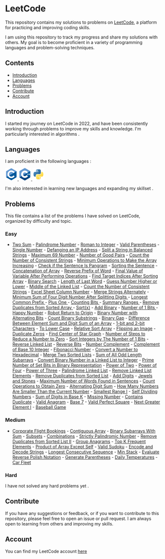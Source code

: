 # LeetCode

This repository contains my solutions to problems on [LeetCode](https://leetcode.com/), a platform for practicing and improving coding skills.

I am using this repository to track my progress and share my solutions with others.
My goal is to become proficient in a variety of programming languages and problem-solving techniques.

## Contents

- [Introduction](#introduction)
- [Languages](#languages)
- [Problems](#problems)
- [Contribute](#contribute)
- [Account](#account)

## Introduction

I started my journey on LeetCode in 2022, and have been consistently working through problems to improve my skills and knowledge. I'm particularly interested in algorithms .

## Languages

I am proficient in the following languages :

<a href="https://www.cprogramming.com/" target="_blank" rel="noreferrer"> <img src="https://raw.githubusercontent.com/devicons/devicon/master/icons/c/c-original.svg" alt="c" width="40" height="40"/> </a> <a href="https://www.w3schools.com/cpp/" target="_blank" rel="noreferrer"> <img src="https://raw.githubusercontent.com/devicons/devicon/master/icons/cplusplus/cplusplus-original.svg" alt="cplusplus" width="40" height="40"/> </a> <a href="https://www.python.org" target="_blank" rel="noreferrer"> <img src="https://raw.githubusercontent.com/devicons/devicon/master/icons/python/python-original.svg" alt="python" width="40" height="40"/> </a> </p>
I'm also interested in learning new languages and expanding my skillset .

## Problems

This file contains a list of the problems I have solved on LeetCode, organized by difficulty and topic.

### Easy

- [Two Sum](https://leetcode.com/problems/two-sum/) - [Palindrome Number](https://leetcode.com/problems/palindrome-number/) - [Roman to Integer](https://leetcode.com/problems/roman-to-integer/) - [Valid Parentheses](https://leetcode.com/problems/valid-parentheses/) - [Single Number](https://leetcode.com/problems/single-number/) - [Defanging an IP Address](https://leetcode.com/problems/defanging-an-ip-address/) - [Split a String in Balanced Strings](https://leetcode.com/problems/split-a-string-in-balanced-strings/) - [Maximum 69 Number](https://leetcode.com/problems/maximum-69-number/) - [Number of Good Pairs](https://leetcode.com/problems/number-of-good-pairs/) - [Count the Number of Consistent Strings](https://leetcode.com/problems/count-the-number-of-consistent-strings/) - [Minimum Operations to Make the Array Increasing](https://leetcode.com/problems/minimum-operations-to-make-the-array-increasing/) - [Check if the Sentence Is Pangram](https://leetcode.com/problems/check-if-the-sentence-is-pangram/) - [Sorting the Sentence](https://leetcode.com/problems/sorting-the-sentence/) - [Concatenation of Array](https://leetcode.com/problems/concatenation-of-array/) - [Reverse Prefix of Word](https://leetcode.com/problems/reverse-prefix-of-word/) - [Final Value of Variable After Performing Operations](https://leetcode.com/problems/final-value-of-variable-after-performing-operations/) - [Find Target Indices After Sorting Array](https://leetcode.com/problems/find-target-indices-after-sorting-array/) - [Binary Search](https://leetcode.com/problems/binary-search/) - [Length of Last Word](https://leetcode.com/problems/length-of-last-word/) - [Guess Number Higher or Lower](https://leetcode.com/problems/guess-number-higher-or-lower/) - [Middle of the Linked List](https://leetcode.com/problems/middle-of-the-linked-list/) - [Count the Number of Consistent Strings](https://leetcode.com/problems/count-the-number-of-consistent-strings/) - [Excel Sheet Column Number](https://leetcode.com/problems/excel-sheet-column-number/) - [Merge Strings Alternately](https://leetcode.com/problems/merge-strings-alternately/) - [Minimum Sum of Four Digit Number After Splitting Digits
](https://leetcode.com/problems/minimum-sum-of-four-digit-number-after-splitting-digits/) - [Longest Common Prefix
](https://leetcode.com/problems/longest-common-prefix/) - [Plus One
](https://leetcode.com/problems/plus-one/) - [Counting Bits
](https://leetcode.com/problems/counting-bits/) - [Summary Ranges
](https://leetcode.com/problems/summary-ranges/) - [Remove Duplicates from Sorted Array
](https://leetcode.com/problems/remove-duplicates-from-sorted-array/) - [Sqrt(x)](https://leetcode.com/problems/sqrtx/) - [Add Binary](https://leetcode.com/problems/add-binary/) - [Number of 1 Bits
](https://leetcode.com/problems/number-of-1-bits/) - [Happy Number](https://leetcode.com/problems/happy-number/) - [Robot Return to Origin](https://leetcode.com/problems/robot-return-to-origin/) - [Binary Number with Alternating Bits](https://leetcode.com/problems/binary-number-with-alternating-bits/) - [Count Binary Substrings](https://leetcode.com/problems/count-binary-substrings/) - [Binary Gap](https://leetcode.com/problems/binary-gap/) - [Difference Between Element Sum and Digit Sum of an Array](https://leetcode.com/problems/difference-between-element-sum-and-digit-sum-of-an-array/) - [1-bit and 2-bit Characters](https://leetcode.com/problems/1-bit-and-2-bit-characters/) - [To Lower Case](https://leetcode.com/problems/to-lower-case/) - [Relative Sort Array](https://leetcode.com/problems/relative-sort-array/) - [Flipping an Image](https://leetcode.com/problems/flipping-an-image/) - [Duplicate Zeros](https://leetcode.com/problems/duplicate-zeros/) - [Find Center of Star Graph](https://leetcode.com/problems/find-center-of-star-graph/) - [Number of Steps to Reduce a Number to Zero](https://leetcode.com/problems/number-of-steps-to-reduce-a-number-to-zero/) - [Sort Integers by The Number of 1 Bits](https://leetcode.com/problems/sort-integers-by-the-number-of-1-bits/) - [Reverse Linked List](https://leetcode.com/problems/reverse-linked-list/) - [Reverse Bits](https://leetcode.com/problems/reverse-bits/) - [Number Complement](https://leetcode.com/problems/number-complement/) - [Complement of Base 10 Integer](https://leetcode.com/problems/complement-of-base-10-integer/) - [Fibonacci Number](https://leetcode.com/problems/fibonacci-number/) - [Convert a Number to Hexadecimal](https://leetcode.com/problems/convert-a-number-to-hexadecimal/) - [Merge Two Sorted Lists](https://leetcode.com/problems/merge-two-sorted-lists/) - [Sum of All Odd Length Subarrays](https://leetcode.com/problems/sum-of-all-odd-length-subarrays/) - [Convert Binary Number in a Linked List to Integer](https://leetcode.com/problems/convert-binary-number-in-a-linked-list-to-integer/) - [Prime Number of Set Bits in Binary Representation](https://leetcode.com/problems/prime-number-of-set-bits-in-binary-representation/) - [Power of Two](https://leetcode.com/problems/power-of-two/) - [Power of Four](https://leetcode.com/problems/power-of-four/) - [Power of Three](https://leetcode.com/problems/power-of-three/) - [Palindrome Linked List](https://leetcode.com/problems/palindrome-linked-list/) - [Remove Linked List Elements](https://leetcode.com/problems/remove-linked-list-elements/) - [Remove Duplicates from Sorted List](https://leetcode.com/problems/remove-duplicates-from-sorted-list/) - [Add Digits](https://leetcode.com/problems/add-digits/) - [Jewels and Stones](https://leetcode.com/problems/jewels-and-stones/) - [Maximum Number of Words Found in Sentences](https://leetcode.com/problems/maximum-number-of-words-found-in-sentences/) - [Count Operations to Obtain Zero](https://leetcode.com/problems/count-operations-to-obtain-zero/) - [Alternating Digit Sum](https://leetcode.com/problems/alternating-digit-sum/) - [How Many Numbers Are Smaller Than the Current Number](https://leetcode.com/problems/how-many-numbers-are-smaller-than-the-current-number/) - [Smallest Range I](https://leetcode.com/problems/smallest-range-i/) - [Self Dividing Numbers](https://leetcode.com/problems/self-dividing-numbers/) - [Sum of Digits in Base K](https://leetcode.com/problems/sum-of-digits-in-base-k/) - [Missing Number](https://leetcode.com/problems/missing-number/) - [Contains Duplicate](https://leetcode.com/problems/contains-duplicate/) - [Valid Anagram](https://leetcode.com/problems/valid-anagram/) - [Base 7](https://leetcode.com/problems/base-7/) - [Valid Perfect Square](https://leetcode.com/problems/valid-perfect-square/) - [Next Greater Element I](https://leetcode.com/problems/next-greater-element-i/) - [Baseball Game](https://leetcode.com/problems/baseball-game/)

### Medium

- [Corporate Flight Bookings](https://leetcode.com/problems/corporate-flight-bookings/) - [Contiguous Array](https://leetcode.com/problems/contiguous-array/) - [Binary Subarrays With Sum](https://leetcode.com/problems/binary-subarrays-with-sum/) - [Subsets](https://leetcode.com/problems/subsets/) - [Combinations](https://leetcode.com/problems/combinations/) - [Strictly Palindromic Number](https://leetcode.com/problems/strictly-palindromic-number/) - [Remove Duplicates from Sorted List II](https://leetcode.com/problems/remove-duplicates-from-sorted-list-ii/) - [Group Anagrams](https://leetcode.com/problems/group-anagrams/) - [Top K Frequent Elements](https://leetcode.com/problems/top-k-frequent-elements/) - [Product of Array Except Self](https://leetcode.com/problems/product-of-array-except-self/) - [Valid Sudoku](https://leetcode.com/problems/valid-sudoku/) - [Encode and Decode Strings](https://www.lintcode.com/problem/659/) - [Longest Consecutive Sequence](https://leetcode.com/problems/longest-consecutive-sequence/) - [Min Stack](https://leetcode.com/problems/min-stack/) - [Evaluate Reverse Polish Notation](https://leetcode.com/problems/evaluate-reverse-polish-notation/) - [Generate Parentheses](https://leetcode.com/problems/generate-parentheses/) - [Daily Temperatures](https://leetcode.com/problems/daily-temperatures/) - [Car Fleet](https://leetcode.com/problems/car-fleet/)

### Hard

I have not solved any hard problems yet .

## Contribute

If you have any suggestions or feedback, or if you want to contribute to this repository, please feel free to open an issue or pull request. I am always open to learning from others and improving my skills.

## Account

You can find my LeetCode account 
<a href="https://leetcode.com/khaledKammoun" target="_blank">here</a>

